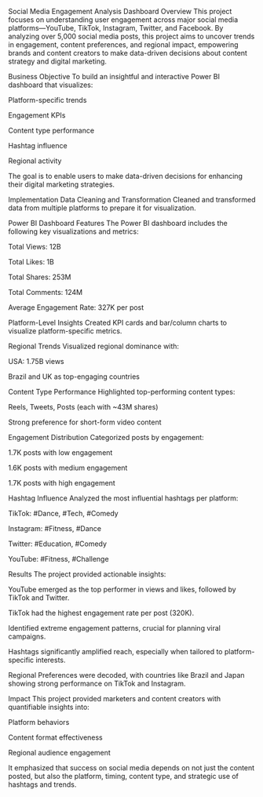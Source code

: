 Social Media Engagement Analysis Dashboard
Overview
This project focuses on understanding user engagement across major social media platforms—YouTube, TikTok, Instagram, Twitter, and Facebook. By analyzing over 5,000 social media posts, this project aims to uncover trends in engagement, content preferences, and regional impact, empowering brands and content creators to make data-driven decisions about content strategy and digital marketing.

Business Objective
To build an insightful and interactive Power BI dashboard that visualizes:

Platform-specific trends

Engagement KPIs

Content type performance

Hashtag influence

Regional activity

The goal is to enable users to make data-driven decisions for enhancing their digital marketing strategies.

Implementation
Data Cleaning and Transformation
Cleaned and transformed data from multiple platforms to prepare it for visualization.

Power BI Dashboard Features
The Power BI dashboard includes the following key visualizations and metrics:

Total Views: 12B

Total Likes: 1B

Total Shares: 253M

Total Comments: 124M

Average Engagement Rate: 327K per post

Platform-Level Insights
Created KPI cards and bar/column charts to visualize platform-specific metrics.

Regional Trends
Visualized regional dominance with:

USA: 1.75B views

Brazil and UK as top-engaging countries

Content Type Performance
Highlighted top-performing content types:

Reels, Tweets, Posts (each with ~43M shares)

Strong preference for short-form video content

Engagement Distribution
Categorized posts by engagement:

1.7K posts with low engagement

1.6K posts with medium engagement

1.7K posts with high engagement

Hashtag Influence
Analyzed the most influential hashtags per platform:

TikTok: #Dance, #Tech, #Comedy

Instagram: #Fitness, #Dance

Twitter: #Education, #Comedy

YouTube: #Fitness, #Challenge

Results
The project provided actionable insights:

YouTube emerged as the top performer in views and likes, followed by TikTok and Twitter.

TikTok had the highest engagement rate per post (320K).

Identified extreme engagement patterns, crucial for planning viral campaigns.

Hashtags significantly amplified reach, especially when tailored to platform-specific interests.

Regional Preferences were decoded, with countries like Brazil and Japan showing strong performance on TikTok and Instagram.

Impact
This project provided marketers and content creators with quantifiable insights into:

Platform behaviors

Content format effectiveness

Regional audience engagement

It emphasized that success on social media depends on not just the content posted, but also the platform, timing, content type, and strategic use of hashtags and trends.
